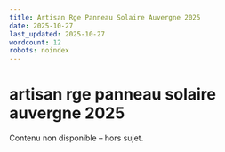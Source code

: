 ```yaml
---
title: Artisan Rge Panneau Solaire Auvergne 2025
date: 2025-10-27
last_updated: 2025-10-27
wordcount: 12
robots: noindex
---
```


# artisan rge panneau solaire auvergne 2025

Contenu non disponible – hors sujet.